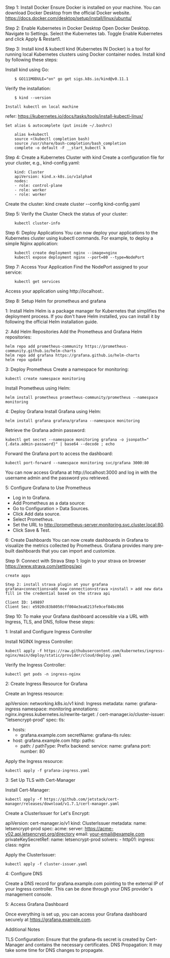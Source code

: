 Step 1: Install Docker
	Ensure Docker is installed on your machine. You can download Docker Desktop from the official Docker website.
	https://docs.docker.com/desktop/setup/install/linux/ubuntu/

Step 2: Enable Kubernetes in Docker Desktop
	Open Docker Desktop.
	Navigate to Settings.
	Select the Kubernetes tab.
	Toggle Enable Kubernetes and click Apply & Restart1.
  
Step 3: Install kind & kubectl
	kind (Kubernetes IN Docker) is a tool for running local Kubernetes clusters using Docker container nodes. Install kind by following these steps:

Install kind using Go:
 
		$ GO111MODULE="on" go get sigs.k8s.io/kind@v0.11.1
  
Verify the installation:
 
		$ kind --version

	Install kubectl on local machine
  refer: https://kubernetes.io/docs/tasks/tools/install-kubectl-linux/

	Set alias & autocomplete (put inside ~/.bashrc)
 
		alias k=kubectl
		source <(kubectl completion bash)
		source /usr/share/bash-completion/bash_completion
		complete -o default -F __start_kubectl k


Step 4: Create a Kubernetes Cluster with kind
	Create a configuration file for your cluster, e.g., kind-config.yaml:
 
		kind: Cluster
		apiVersion: kind.x-k8s.io/v1alpha4
		nodes:
  		- role: control-plane
  		- role: worker
  		- role: worker
    
Create the cluster:
	kind create cluster --config kind-config.yaml
  
Step 5: Verify the Cluster
	Check the status of your cluster:
 
		kubectl cluster-info
    
Step 6: Deploy Applications
	You can now deploy your applications to the Kubernetes cluster using kubectl commands. For example, to deploy a simple Nginx application:

		kubectl create deployment nginx --image=nginx
		kubectl expose deployment nginx --port=80 --type=NodePort
    
Step 7: Access Your Application
	Find the NodePort assigned to your service:

		kubectl get services
  
Access your application using http://localhost:<NodePort>.


Step 8: Setup Helm for prometheus and grafana

1: Install Helm
Helm is a package manager for Kubernetes that simplifies the deployment process. If you don't have Helm installed, you can install it by following the official Helm installation guide.

2: Add Helm Repositories
Add the Prometheus and Grafana Helm repositories:

	helm repo add prometheus-community https://prometheus-community.github.io/helm-charts
	helm repo add grafana https://grafana.github.io/helm-charts
	helm repo update
  
3: Deploy Prometheus
Create a namespace for monitoring:

	kubectl create namespace monitoring
   
Install Prometheus using Helm:
 
	helm install prometheus prometheus-community/prometheus --namespace monitoring
      
4: Deploy Grafana
Install Grafana using Helm:

	helm install grafana grafana/grafana --namespace monitoring
   
Retrieve the Grafana admin password:
 
	kubectl get secret --namespace monitoring grafana -o jsonpath="{.data.admin-password}" | base64 --decode ; echo
   
Forward the Grafana port to access the dashboard:

	kubectl port-forward --namespace monitoring svc/grafana 3000:80
   
You can now access Grafana at http://localhost:3000 and log in with the username admin and the password you retrieved.

5: Configure Grafana to Use Prometheus

* Log in to Grafana.
* Add Prometheus as a data source:
* Go to Configuration > Data Sources.
* Click Add data source.
* Select Prometheus.
* Set the URL to http://prometheus-server.monitoring.svc.cluster.local:80.
* Click Save & Test.

6: Create Dashboards
You can now create dashboards in Grafana to visualize the metrics collected by Prometheus. Grafana provides many pre-built dashboards that you can import and customize.

Step 9: Connect with Strava
  Step 1: login to your strava on browser
    https://www.strava.com/settings/api
      
    create apps
      
	Step 2: install strava plugin at your grafana
    grafana>connections>add new connection>strava >install > add new data
  	fill in the credential based on the strava api
    
    Client ID: 149897
    Client Sec: e5920c83b8050cff004e3ea6213fe9cef84bc866

Step 10: To make your Grafana dashboard accessible via a URL with Ingress, TLS, and DNS, follow these steps:

1: Install and Configure Ingress Controller

Install NGINX Ingress Controller:

	kubectl apply -f https://raw.githubusercontent.com/kubernetes/ingress-nginx/main/deploy/static/provider/cloud/deploy.yaml

Verify the Ingress Controller:

	kubectl get pods -n ingress-nginx

2: Create Ingress Resource for Grafana

Create an Ingress resource:

apiVersion: networking.k8s.io/v1
kind: Ingress
metadata:
  name: grafana-ingress
  namespace: monitoring
  annotations:
    nginx.ingress.kubernetes.io/rewrite-target: /
    cert-manager.io/cluster-issuer: "letsencrypt-prod"
spec:
  tls:
  - hosts:
    - grafana.example.com
    secretName: grafana-tls
  rules:
  - host: grafana.example.com
    http:
      paths:
      - path: /
        pathType: Prefix
        backend:
          service:
            name: grafana
            port:
              number: 80
              
Apply the Ingress resource:

	kubectl apply -f grafana-ingress.yaml

3: Set Up TLS with Cert-Manager

Install Cert-Manager:

	kubectl apply -f https://github.com/jetstack/cert-manager/releases/download/v1.7.1/cert-manager.yaml

Create a ClusterIssuer for Let's Encrypt:

apiVersion: cert-manager.io/v1
kind: ClusterIssuer
metadata:
  name: letsencrypt-prod
spec:
  acme:
    server: https://acme-v02.api.letsencrypt.org/directory
    email: your-email@example.com
    privateKeySecretRef:
      name: letsencrypt-prod
    solvers:
    - http01:
        ingress:
          class: nginx
          
Apply the ClusterIssuer:

	kubectl apply -f cluster-issuer.yaml

4: Configure DNS

Create a DNS record for grafana.example.com pointing to the external IP of your Ingress controller. This can be done through your DNS provider's management console.

5: Access Grafana Dashboard

Once everything is set up, you can access your Grafana dashboard securely at https://grafana.example.com.

Additional Notes

TLS Configuration: Ensure that the grafana-tls secret is created by Cert-Manager and contains the necessary certificates.
DNS Propagation: It may take some time for DNS changes to propagate.
    



